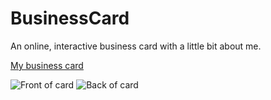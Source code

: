 # BusinessCard
An online, interactive business card with a little bit about me.

[My business card](http://www.alyssamendoza.com/)

![Front of card](https://cloud.githubusercontent.com/assets/5101378/7465817/c9d1f5c2-f28c-11e4-8c76-97e346874e94.PNG)
![Back of card](https://cloud.githubusercontent.com/assets/5101378/7465819/cca2099a-f28c-11e4-896c-e88e0ccb7489.PNG)
